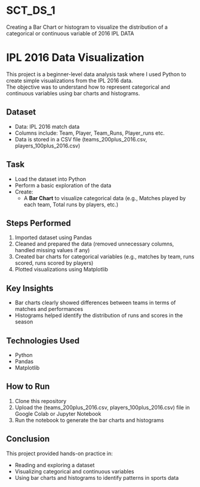 # SCT_DS_1
Creating a Bar Chart or histogram to visualize the distribution of a categorical or continuous variable of 2016 IPL DATA 

# IPL 2016 Data Visualization

This project is a beginner-level data analysis task where I used Python to create simple visualizations from the IPL 2016 data.  
The objective was to understand how to represent categorical and continuous variables using bar charts and histograms.

## Dataset
- Data: IPL 2016 match data  
- Columns include: Team, Player, Team_Runs, Player_runs etc.  
- Data is stored in a CSV file (teams_200plus_2016.csv, players_100plus_2016.csv)  

## Task
- Load the dataset into Python  
- Perform a basic exploration of the data  
- Create:
  - A **Bar Chart** to visualize categorical data (e.g., Matches played by each team, Total runs by players, etc.)   

## Steps Performed
1. Imported dataset using Pandas  
2. Cleaned and prepared the data (removed unnecessary columns, handled missing values if any)  
3. Created bar charts for categorical variables (e.g., matches by team, runs scored, runs scored by players)  
4. Plotted visualizations using Matplotlib  

## Key Insights
- Bar charts clearly showed differences between teams in terms of matches and performances  
- Histograms helped identify the distribution of runs and scores in the season  

## Technologies Used
- Python  
- Pandas  
- Matplotlib  

## How to Run
1. Clone this repository
2. Upload the (teams_200plus_2016.csv, players_100plus_2016.csv) file in Google Colab or Jupyter Notebook  
3. Run the notebook to generate the bar charts and histograms  

## Conclusion
This project provided hands-on practice in:  
- Reading and exploring a dataset  
- Visualizing categorical and continuous variables  
- Using bar charts and histograms to identify patterns in sports data  
 

